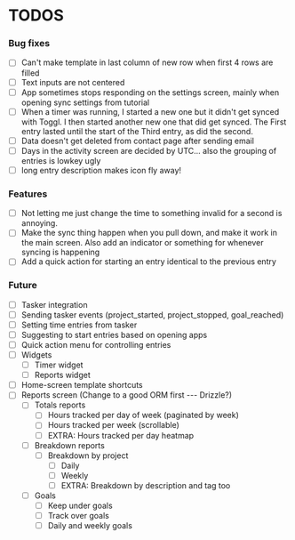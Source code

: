 # TODOS

### Bug fixes

- [ ] Can't make template in last column of new row when first 4 rows are filled
- [ ] Text inputs are not centered
- [ ] App sometimes stops responding on the settings screen, mainly when opening sync settings from tutorial
- [ ] When a timer was running, I started a new one but it didn't get synced with Toggl. I then started another new one that did get synced. The First entry lasted until the start of the Third entry, as did the second.
- [ ] Data doesn't get deleted from contact page after sending email
- [ ] Days in the activity screen are decided by UTC... also the grouping of entries is lowkey ugly
- [ ] long entry description makes icon fly away!

### Features

- [ ] Not letting me just change the time to something invalid for a second is annoying.
- [ ] Make the sync thing happen when you pull down, and make it work in the main screen. Also add an indicator or something for whenever syncing is happening
- [ ] Add a quick action for starting an entry identical to the previous entry

### Future

- [ ] Tasker integration
- [ ] Sending tasker events (project_started, project_stopped, goal_reached)
- [ ] Setting time entries from tasker
- [ ] Suggesting to start entries based on opening apps
- [ ] Quick action menu for controlling entries
- [ ] Widgets
  - [ ] Timer widget
  - [ ] Reports widget
- [ ] Home-screen template shortcuts
- [ ] Reports screen (Change to a good ORM first --- Drizzle?)
  - [ ] Totals reports
    - [ ] Hours tracked per day of week (paginated by week)
    - [ ] Hours tracked per week (scrollable)
    - [ ] EXTRA: Hours tracked per day heatmap
  - [ ] Breakdown reports
    - [ ] Breakdown by project
      - [ ] Daily
      - [ ] Weekly
      - [ ] EXTRA: Breakdown by description and tag too
  - [ ] Goals
    - [ ] Keep under goals
    - [ ] Track over goals
    - [ ] Daily and weekly goals

